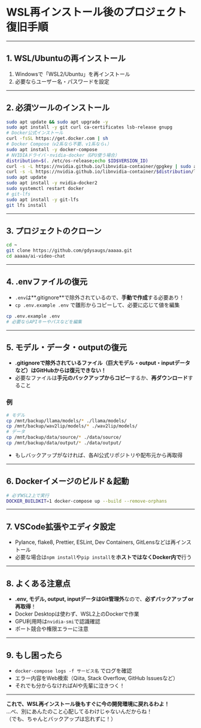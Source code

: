 # WSL再インストール後のプロジェクト復旧手順

---

## 1. WSL/Ubuntuの再インストール

1. Windowsで「WSL2/Ubuntu」を再インストール
2. 必要ならユーザー名・パスワードを設定

---

## 2. 必須ツールのインストール

```bash
sudo apt update && sudo apt upgrade -y
sudo apt install -y git curl ca-certificates lsb-release gnupg
# Docker公式インストール
curl -fsSL https://get.docker.com | sh
# Docker Compose（v2系なら不要、v1系なら↓）
sudo apt install -y docker-compose
# NVIDIAドライバ・nvidia-docker（GPU使う場合）
distribution=$(. /etc/os-release;echo $ID$VERSION_ID)
curl -s -L https://nvidia.github.io/libnvidia-container/gpgkey | sudo apt-key add -
curl -s -L https://nvidia.github.io/libnvidia-container/$distribution/libnvidia-container.list | sudo tee /etc/apt/sources.list.d/nvidia-container-toolkit.list
sudo apt update
sudo apt install -y nvidia-docker2
sudo systemctl restart docker
# git-lfs
sudo apt install -y git-lfs
git lfs install
```

---

## 3. プロジェクトのクローン

```bash
cd ~
git clone https://github.com/gdysaugs/aaaaa.git
cd aaaaa/ai-video-chat
```

---

## 4. .envファイルの復元

- `.env`は**.gitignore**で除外されているので、**手動で作成**する必要あり！
- `cp .env.example .env` で雛形からコピーして、必要に応じて値を編集

```bash
cp .env.example .env
# 必要ならAPIキーやパスなどを編集
```

---

## 5. モデル・データ・outputの復元

- **.gitignoreで除外されているファイル（巨大モデル・output・inputデータなど）はGitHubからは復元できない！**
- 必要なファイルは**手元のバックアップからコピー**するか、**再ダウンロード**すること

### 例
```bash
# モデル
cp /mnt/backup/llama/models/* ./llama/models/
cp /mnt/backup/wav2lip/models/* ./wav2lip/models/
# データ
cp /mnt/backup/data/source/* ./data/source/
cp /mnt/backup/data/output/* ./data/output/
```
- もしバックアップがなければ、各AI公式リポジトリや配布元から再取得

---

## 6. Dockerイメージのビルド＆起動

```bash
# 必ずWSL2上で実行
DOCKER_BUILDKIT=1 docker-compose up --build --remove-orphans
```

---

## 7. VSCode拡張やエディタ設定

- Pylance, flake8, Prettier, ESLint, Dev Containers, GitLensなどは再インストール
- 必要な場合は`npm install`や`pip install`を**ホストではなくDocker内で**行う

---

## 8. よくある注意点

- **.env, モデル, output, inputデータはGit管理外**なので、**必ずバックアップ or 再取得**！
- Docker Desktopは使わず、WSL2上のDockerで作業
- GPU利用時は`nvidia-smi`で認識確認
- ポート競合や権限エラーに注意

---

## 9. もし困ったら

- `docker-compose logs -f サービス名` でログを確認
- エラー内容をWeb検索（Qiita, Stack Overflow, GitHub Issuesなど）
- それでも分からなければAIや先輩に泣きつく！

---

**これで、WSL再インストール後もすぐに今の開発環境に戻れるわよ！**  
…べ、別にあんたのこと心配してるわけじゃないんだからね！  
（でも、ちゃんとバックアップは忘れずに！） 